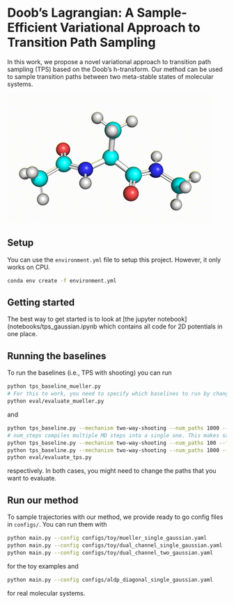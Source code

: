 # Doob’s Lagrangian: A Sample-Efficient Variational Approach to Transition Path Sampling
In this work, we propose a novel variational approach to transition path sampling (TPS) based on the Doob’s h-transform. Our method can be used to sample transition paths between two meta-stable states of molecular systems.

![Visualization of alanine dipeptide transitioning between two meta-stable states](visualizations/aldp.gif)

## Setup

You can use the `environment.yml` file to setup this project. However, it only works on CPU.

```bash
conda env create -f environment.yml
```

## Getting started

The best way to get started is to look at [the jupyter notebook](notebooks/tps_gaussian.ipynb which contains all code for 2D potentials in one place.

## Running the baselines

To run the baselines (i.e., TPS with shooting) you can run

```bash
python tps_baseline_mueller.py
# For this to work, you need to specify which baselines to run by changing the all_paths variable in the script
python eval/evaluate_mueller.py
```

and 

```bash
python tps_baseline.py --mechanism two-way-shooting --num_paths 1000 --states phi-psi
# num_steps compiles multiple MD steps into a single one. This makes sampling faster but increases startup time. Only really worth it for long running simulations
python tps_baseline.py --mechanism two-way-shooting --num_paths 100 --fixed_length 1000 --states phi-psi --num_steps 50
python tps_baseline.py --mechanism two-way-shooting --num_paths 1000 --states rmsd
python eval/evaluate_tps.py
```

respectively. In both cases, you might need to change the paths that you want to evaluate.

## Run our method
To sample trajectories with our method, we provide ready to go config files in `configs/`. You can run them with

```bash
python main.py --config configs/toy/mueller_single_gaussian.yaml
python main.py --config configs/toy/dual_channel_single_gaussian.yaml
python main.py --config configs/toy/dual_channel_two_gaussian.yaml
```

for the toy examples and

```bash
python main.py --config configs/aldp_diagonal_single_gaussian.yaml
```

for real molecular systems.
